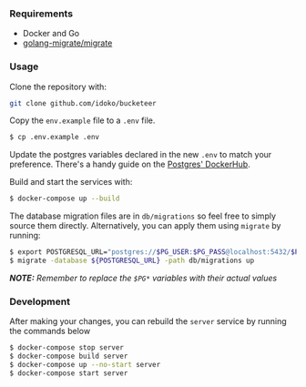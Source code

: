 ### Requirements
* Docker and Go
* [golang-migrate/migrate](https://gitlab.com/golang-migrate/migrate) 

### Usage
Clone the repository with:
```bash
git clone github.com/idoko/bucketeer
```

Copy the `env.example` file to a `.env` file.
```bash
$ cp .env.example .env
```
Update the postgres variables declared in the new `.env` to match your preference. 
There's a handy guide on the [Postgres' DockerHub](https://hub.docker.com/_/postgres).

Build and start the services with:
```bash
$ docker-compose up --build
```
The database migration files are in `db/migrations` so feel free to simply source them directly. Alternatively, you can apply them using `migrate` by running:
```bash
$ export POSTGRESQL_URL="postgres://$PG_USER:$PG_PASS@localhost:5432/$PG_DB?sslmode=disable"
$ migrate -database ${POSTGRESQL_URL} -path db/migrations up
```
_**NOTE:** Remember to replace the `$PG*` variables with their actual values_
### Development
After making your changes, you can rebuild the `server` service by running the commands below
```bash
$ docker-compose stop server
$ docker-compose build server
$ docker-compose up --no-start server
$ docker-compose start server
```
